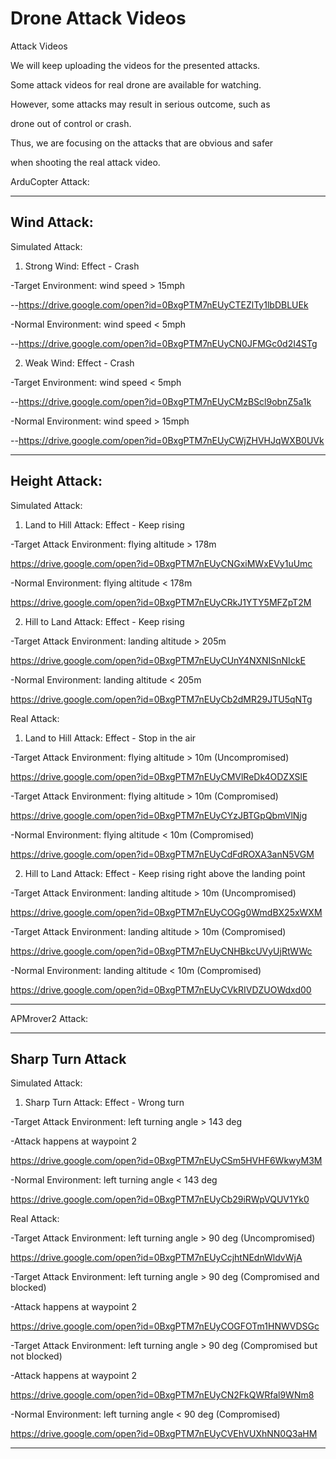 # Drone Attack Videos

Attack Videos

We will keep uploading the videos for the presented attacks.

Some attack videos for real drone are available for watching. 

However, some attacks may result in serious outcome, such as

drone out of control or crash.

Thus, we are focusing on the attacks that are obvious and safer 

when shooting the real attack video.

ArduCopter Attack:

-------------------------------------------------------------------------------
Wind Attack:
-------------------------------------------------------------------------------

Simulated Attack:

1. Strong Wind: Effect - Crash

-Target Environment: wind speed > 15mph

--https://drive.google.com/open?id=0BxgPTM7nEUyCTEZlTy1lbDBLUEk

-Normal Environment: wind speed < 5mph

--https://drive.google.com/open?id=0BxgPTM7nEUyCN0JFMGc0d2I4STg

2. Weak Wind: Effect - Crash

-Target Environment: wind speed < 5mph

--https://drive.google.com/open?id=0BxgPTM7nEUyCMzBScl9obnZ5a1k

-Normal Environment: wind speed > 15mph

--https://drive.google.com/open?id=0BxgPTM7nEUyCWjZHVHJqWXB0UVk

-------------------------------------------------------------------------------
Height Attack:
-------------------------------------------------------------------------------

Simulated Attack:

1. Land to Hill Attack: Effect - Keep rising

-Target Attack Environment: flying altitude > 178m

https://drive.google.com/open?id=0BxgPTM7nEUyCNGxiMWxEVy1uUmc

-Normal Environment: flying altitude < 178m

https://drive.google.com/open?id=0BxgPTM7nEUyCRkJ1YTY5MFZpT2M

2. Hill to Land Attack: Effect - Keep rising

-Target Attack Environment: landing altitude > 205m

https://drive.google.com/open?id=0BxgPTM7nEUyCUnY4NXNISnNIckE

-Normal Environment: landing altitude < 205m

https://drive.google.com/open?id=0BxgPTM7nEUyCb2dMR29JTU5qNTg

Real Attack:

1. Land to Hill Attack: Effect - Stop in the air

-Target Attack Environment: flying altitude > 10m (Uncompromised)

https://drive.google.com/open?id=0BxgPTM7nEUyCMVlReDk4ODZXSlE

-Target Attack Environment: flying altitude > 10m (Compromised)

https://drive.google.com/open?id=0BxgPTM7nEUyCYzJBTGpQbmVlNjg

-Normal Environment: flying altitude < 10m (Compromised)

https://drive.google.com/open?id=0BxgPTM7nEUyCdFdROXA3anN5VGM

2. Hill to Land Attack: Effect - Keep rising right above the landing point

-Target Attack Environment: landing altitude > 10m (Uncompromised)

https://drive.google.com/open?id=0BxgPTM7nEUyCOGg0WmdBX25xWXM

-Target Attack Environment: landing altitude > 10m (Compromised)

https://drive.google.com/open?id=0BxgPTM7nEUyCNHBkcUVyUjRtWWc

-Normal Environment: landing altitude < 10m (Compromised)

https://drive.google.com/open?id=0BxgPTM7nEUyCVkRIVDZUOWdxd00

-------------------------------------------------------------------------------

APMrover2 Attack:

-------------------------------------------------------------------------------
Sharp Turn Attack
-------------------------------------------------------------------------------

Simulated Attack:

1. Sharp Turn Attack: Effect - Wrong turn

-Target Attack Environment: left turning angle > 143 deg

-Attack happens at waypoint 2

https://drive.google.com/open?id=0BxgPTM7nEUyCSm5HVHF6WkwyM3M

-Normal Environment: left turning angle < 143 deg

https://drive.google.com/open?id=0BxgPTM7nEUyCb29iRWpVQUV1Yk0

Real Attack:

-Target Attack Environment: left turning angle > 90 deg (Uncompromised)

https://drive.google.com/open?id=0BxgPTM7nEUyCcjhtNEdnWldvWjA

-Target Attack Environment: left turning angle > 90 deg (Compromised and blocked)

-Attack happens at waypoint 2

https://drive.google.com/open?id=0BxgPTM7nEUyCOGFOTm1HNWVDSGc

-Target Attack Environment: left turning angle > 90 deg (Compromised but not blocked)

-Attack happens at waypoint 2

https://drive.google.com/open?id=0BxgPTM7nEUyCN2FkQWRfal9WNm8

-Normal Environment: left turning angle < 90 deg (Compromised)

https://drive.google.com/open?id=0BxgPTM7nEUyCVEhVUXhNN0Q3aHM


-------------------------------------------------------------------------------

